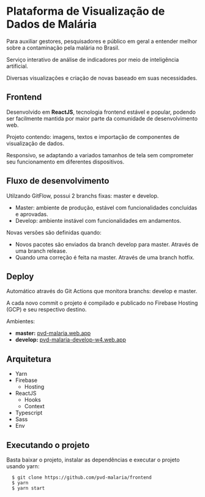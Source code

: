 # Plataforma de Visualização de Dados de Malária

Para auxiliar gestores, pesquisadores e público em geral a entender melhor sobre a contaminação pela malária no Brasil.

Serviço interativo de análise de indicadores por meio de inteligência artificial.

Diversas visualizações e criação de novas baseado em suas necessidades.

## Frontend

Desenvolvido em **ReactJS**, tecnologia frontend estável e popular, podendo ser facilmente mantida por maior parte da comunidade de desenvolvimento web.

Projeto contendo: imagens, textos e importação de componentes de visualização de dados.

Responsivo, se adaptando a variados tamanhos de tela sem comprometer seu funcionamento em diferentes dispositivos.

## Fluxo de desenvolvimento

Utilzando GitFlow, possui 2 branchs fixas: master e develop.

- Master: ambiente de produção, estável com funcionalidades concluídas e aprovadas.
- Develop: ambiente instável com funcionalidades em andamentos.

Novas versões são definidas quando:

- Novos pacotes são enviados da branch develop para master. Através de uma branch release.
- Quando uma correção é feita na master. Através de uma branch hotfix.

## Deploy

Automático através do Git Actions que monitora branchs: develop e master.

A cada novo commit o projeto é compilado e publicado no Firebase Hosting (GCP) e seu respectivo destino.

Ambientes:

- **master:**
  [pvd-malaria.web.app](pvd-malaria.web.app)
- **develop:**
  [pvd-malaria-develop-w4.web.app](https://pvd-malaria-develop-w4.web.app)

## Arquitetura

- Yarn
- Firebase
  - Hosting
- ReactJS
  - Hooks
  - Context
- Typescript
- Sass
- Env

## Executando o projeto

Basta baixar o projeto, instalar as dependências e executar o projeto usando yarn:

```
  $ git clone https://github.com/pvd-malaria/frontend
  $ yarn
  $ yarn start
```
